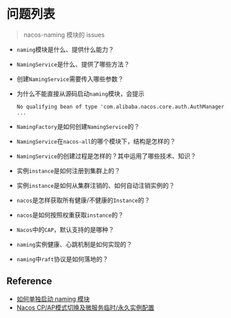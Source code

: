 # 问题列表

> nacos-naming 模块的 issues

* `naming`模块是什么、提供什么能力？
* `NamingService`是什么、提供了哪些方法？
* 创建`NamingService`需要传入哪些参数？
* 为什么不能直接从源码启动`naming`模块，会提示  

  `No qualifying bean of type 'com.alibaba.nacos.core.auth.AuthManager ...`

* `NamingFactory`是如何创建`NamingService`的？
* `NamingService`在`nacos-all`的哪个模块下，结构是怎样的？
* `NamingService`的创建过程是怎样的？其中运用了哪些技术、知识？
* 实例`instance`是如何注册到集群上的？
* 实例`instance`是如何从集群注销的、如何自动注销实例的？
* `nacos`是怎样获取所有健康/不健康的`Instance`的？
* `nacos`是如何按照权重获取`instance`的？
* `Nacos`中的`CAP`，默认支持的是哪种？
* `naming`实例健康、心跳机制是如何实现的？
* `naming`中`raft`协议是如何落地的？  

## Reference

* [如何单独启动 naming 模块](https://github.com/alibaba/nacos/issues/3042)
* [Nacos CP/AP模式切换及微服务临时/永久实例配置](https://blog.csdn.net/weixin_43791937/article/details/106496167?utm_medium=distribute.pc_relevant.none-task-blog-baidujs-1)

